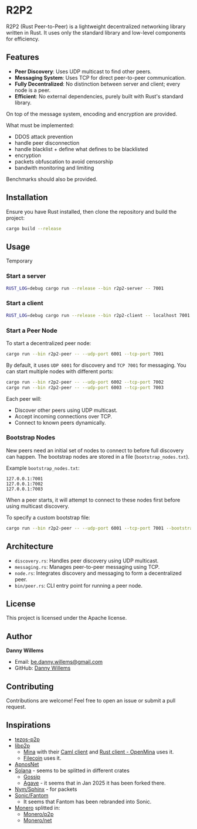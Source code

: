 # R2P2

R2P2 (Rust Peer-to-Peer) is a lightweight decentralized networking library
written in Rust. It uses only the standard library and low-level components for
efficiency.

## Features

- **Peer Discovery**: Uses UDP multicast to find other peers.
- **Messaging System**: Uses TCP for direct peer-to-peer communication.
- **Fully Decentralized**: No distinction between server and client; every node
  is a peer.
- **Efficient**: No external dependencies, purely built with Rust's standard
  library.

On top of the message system, encoding and encryption are provided.

What must be implemented:
- DDOS attack prevention
- handle peer disconnection
- handle blacklist + define what defines to be blacklisted
- encryption
- packets obfuscation to avoid censorship
- bandwith monitoring and limiting

Benchmarks should also be provided.

## Installation
Ensure you have Rust installed, then clone the repository and build the project:

```sh
cargo build --release
```

## Usage

Temporary

### Start a server

```sh
RUST_LOG=debug cargo run --release --bin r2p2-server -- 7001
```

### Start a client

```sh
RUST_LOG=debug cargo run --release --bin r2p2-client -- localhost 7001
```


### Start a Peer Node

To start a decentralized peer node:
```sh
cargo run --bin r2p2-peer -- --udp-port 6001 --tcp-port 7001
```

By default, it uses `UDP 6001` for discovery and `TCP 7001` for messaging. You
can start multiple nodes with different ports:


```sh
cargo run --bin r2p2-peer -- --udp-port 6002 --tcp-port 7002
cargo run --bin r2p2-peer -- --udp-port 6003 --tcp-port 7003
```

Each peer will:
- Discover other peers using UDP multicast.
- Accept incoming connections over TCP.
- Connect to known peers dynamically.

### Bootstrap Nodes

New peers need an initial set of nodes to connect to before full discovery can
happen. The bootstrap nodes are stored in a file (`bootstrap_nodes.txt`).

Example `bootstrap_nodes.txt`:

```
127.0.0.1:7001
127.0.0.1:7002
127.0.0.1:7003
```

When a peer starts, it will attempt to connect to these nodes first before using
multicast discovery.

To specify a custom bootstrap file:

```sh
cargo run --bin r2p2-peer -- --udp-port 6001 --tcp-port 7001 --bootstrap-file bootstrap_nodes.txt
```

## Architecture

- `discovery.rs`: Handles peer discovery using UDP multicast.
- `messaging.rs`: Manages peer-to-peer messaging using TCP.
- `node.rs`: Integrates discovery and messaging to form a decentralized peer.
- `bin/peer.rs`: CLI entry point for running a peer node.

## License

This project is licensed under the Apache license.

## Author
**Danny Willems**
- Email: [be.danny.willems@gmail.com](mailto:be.danny.willems@gmail.com)
- GitHub: [Danny Willems](https://github.com/dannywillems)

## Contributing

Contributions are welcome! Feel free to open an issue or submit a pull request.

## Inspirations

- [tezos-p2p](https://gitlab.com/tezos/tezos/-/blob/master/src/lib_p2p/)
- [libp2p](https://libp2p.io/)
  - [Mina](https://minaprotocol.com/) with their [Caml
    client](https://github.com/MinaProtocol/mina/) and [Rust client -
    OpenMina](https://github.com/openmina/openmina) uses it.
  - [Filecoin](https://filecoin.io/) uses it.
- [ApnosNet](https://github.com/aptos-labs/aptos-core/tree/main/network)
- [Solana](https://solana.com/) - seems to be splitted in different crates
  - [Gossip](https://github.com/solana-labs/solana/blob/master/gossip/)
  - [Agave](https://github.com/anza-xyz/agave) - it seems that in Jan 2025 it has been forked there.
- [Nym/Sphinx](https://github.com/nymtech/sphinx/) - for packets
- [Sonic/Fantom](https://github.com/0xsoniclabs/sonic/tree/main/gossip)
  - It seems that Fantom has been rebranded into Sonic.
- [Monero](https://github.com/monero-project/monero) splitted in:
  - [Monero/p2p](https://github.com/monero-project/monero/blob/master/src/p2p)
  - [Monero/net](https://github.com/monero-project/monero/blob/master/src/net)
